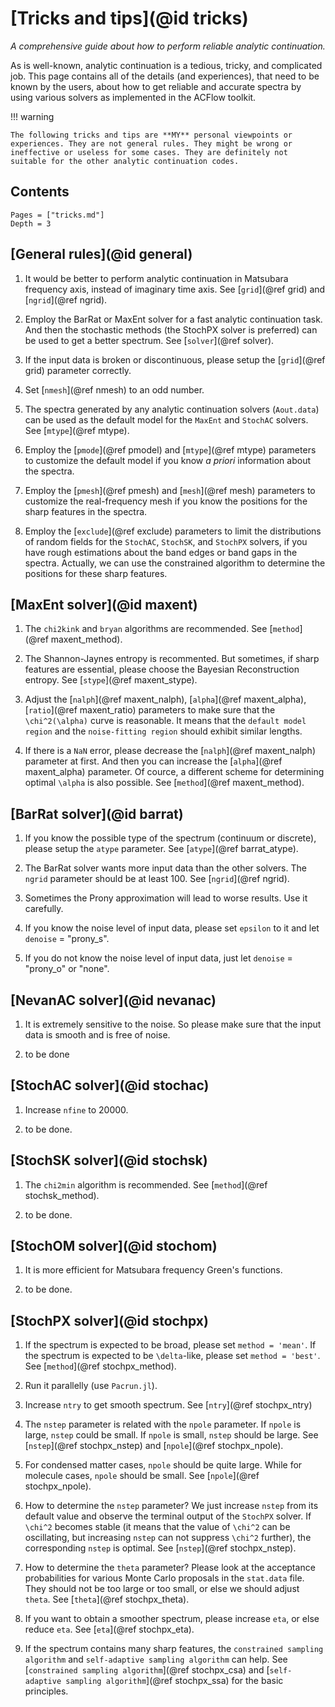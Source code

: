 # [Tricks and tips](@id tricks)

*A comprehensive guide about how to perform reliable analytic continuation.*

As is well-known, analytic continuation is a tedious, tricky, and complicated job. This page contains all of the details (and experiences), that need to be known by the users, about how to get reliable and accurate spectra by using various solvers as implemented in the ACFlow toolkit.

!!! warning

    The following tricks and tips are **MY** personal viewpoints or experiences. They are not general rules. They might be wrong or ineffective or useless for some cases. They are definitely not suitable for the other analytic continuation codes.

## Contents

```@contents
Pages = ["tricks.md"]
Depth = 3
```

## [General rules](@id general)

1. It would be better to perform analytic continuation in Matsubara frequency axis, instead of imaginary time axis. See [`grid`](@ref grid) and [`ngrid`](@ref ngrid).

2. Employ the BarRat or MaxEnt solver for a fast analytic continuation task. And then the stochastic methods (the StochPX solver is preferred) can be used to get a better spectrum. See [`solver`](@ref solver).

3. If the input data is broken or discontinuous, please setup the [`grid`](@ref grid) parameter correctly.

4. Set [`nmesh`](@ref nmesh) to an odd number.

5. The spectra generated by any analytic continuation solvers (`Aout.data`) can be used as the default model for the `MaxEnt` and `StochAC` solvers. See [`mtype`](@ref mtype).

6. Employ the [`pmode`](@ref pmodel) and [`mtype`](@ref mtype) parameters to customize the default model if you know *a priori* information about the spectra.

7. Employ the [`pmesh`](@ref pmesh) and [`mesh`](@ref mesh) parameters to customize the real-frequency mesh if you know the positions for the sharp features in the spectra.

8. Employ the [`exclude`](@ref exclude) parameters to limit the distributions of random fields for the `StochAC`, `StochSK`, and `StochPX` solvers, if you have rough estimations about the band edges or band gaps in the spectra. Actually, we can use the constrained algorithm to determine the positions for these sharp features.

## [MaxEnt solver](@id maxent)

1. The `chi2kink` and `bryan` algorithms are recommended. See [`method`](@ref maxent_method).

2. The Shannon-Jaynes entropy is recommented. But sometimes, if sharp features are essential, please choose the Bayesian Reconstruction entropy. See [`stype`](@ref maxent_stype).

3. Adjust the [`nalph`](@ref maxent_nalph), [`alpha`](@ref maxent_alpha), [`ratio`](@ref maxent_ratio) parameters to make sure that the ``\chi^2(\alpha)`` curve is reasonable. It means that the `default model region` and the `noise-fitting region` should exhibit similar lengths.

4. If there is a `NaN` error, please decrease the [`nalph`](@ref maxent_nalph) parameter at first. And then you can increase the [`alpha`](@ref maxent_alpha) parameter. Of cource, a different scheme for determining optimal ``\alpha`` is also possible. See [`method`](@ref maxent_method).

## [BarRat solver](@id barrat)

1. If you know the possible type of the spectrum (continuum or discrete), please setup the `atype` parameter. See [`atype`](@ref barrat_atype).

2. The BarRat solver wants more input data than the other solvers. The `ngrid` parameter should be at least 100. See [`ngrid`](@ref ngrid).

3. Sometimes the Prony approximation will lead to worse results. Use it carefully.

4. If you know the noise level of input data, please set `epsilon` to it and let `denoise` = "prony\_s".

5. If you do not know the noise level of input data, just let `denoise` = "prony\_o" or "none".

## [NevanAC solver](@id nevanac)

1. It is extremely sensitive to the noise. So please make sure that the input data is smooth and is free of noise.

2. to be done

## [StochAC solver](@id stochac)

1. Increase `nfine` to 20000.

2. to be done.

## [StochSK solver](@id stochsk)

1. The `chi2min` algorithm is recommended. See [`method`](@ref stochsk_method).

2. to be done.

## [StochOM solver](@id stochom)

1. It is more efficient for Matsubara frequency Green's functions.

2. to be done.

## [StochPX solver](@id stochpx)

1. If the spectrum is expected to be broad, please set `method = 'mean'`. If the spectrum is expected to be ``\delta``-like, please set `method = 'best'`. See [`method`](@ref stochpx_method).

2. Run it parallelly (use `Pacrun.jl`).

3. Increase `ntry` to get smooth spectrum. See [`ntry`](@ref stochpx_ntry)

4. The `nstep` parameter is related with the `npole` parameter. If `npole` is large, `nstep` could be small. If `npole` is small, `nstep` should be large. See [`nstep`](@ref stochpx_nstep) and [`npole`](@ref stochpx_npole).

5. For condensed matter cases, `npole` should be quite large. While for molecule cases, `npole` should be small. See [`npole`](@ref stochpx_npole).

6. How to determine the `nstep` parameter? We just increase `nstep` from its default value and observe the terminal output of the `StochPX` solver. If ``\chi^2`` becomes stable (it means that the value of ``\chi^2`` can be oscillating, but increasing `nstep` can not suppress ``\chi^2`` further), the corresponding `nstep` is optimal. See [`nstep`](@ref stochpx_nstep).

7. How to determine the `theta` parameter? Please look at the acceptance probabilities for various Monte Carlo proposals in the `stat.data` file. They should not be too large or too small, or else we should adjust `theta`. See [`theta`](@ref stochpx_theta).

8. If you want to obtain a smoother spectrum, please increase `eta`, or else reduce `eta`. See [`eta`](@ref stochpx_eta).

9. If the spectrum contains many sharp features, the `constrained sampling algorithm` and `self-adaptive sampling algorithm` can help. See [`constrained sampling algorithm`](@ref stochpx_csa) and [`self-adaptive sampling algorithm`](@ref stochpx_ssa) for the basic principles.
